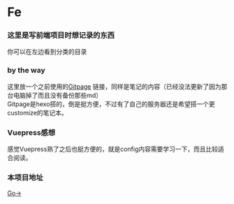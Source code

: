 # Fe
### 这里是写前端项目时想记录的东西
你可以在左边看到分类的目录
### by the way
这里放一个之前使用的[Gitpage](https://cruelpineapple.github.io/) 链接，同样是笔记的内容（已经没法更新了因为那台电脑掉了而且没有备份那些md）  
Gitpage是hexo搭的，倒是挺方便，不过有了自己的服务器还是希望搭一个更customize的笔记本。  
### Vuepress感想
感觉Vuepress熟了之后也挺方便的，就是config内容需要学习一下，而且比较适合阅读。
### 本项目地址
[Go→](https://github.com/CruelPineapple/website-note)
